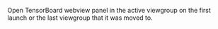 Open TensorBoard webview panel in the active viewgroup on the first launch or the last viewgroup that it was moved to.